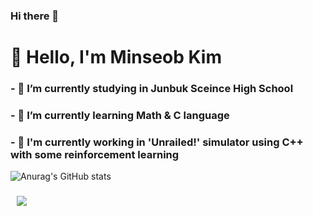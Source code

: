### Hi there 👋

<!--
**MinseobKimm/MinseobKimm** is a ✨ _special_ ✨ repository because its `README.md` (this file) appears on your GitHub profile.

Here are some ideas to get you started:

- 🔭 I’m currently working on ...
- 🌱 I’m currently learning ...
- 👯 I’m looking to collaborate on ...
- 🤔 I’m looking for help with ...
- 💬 Ask me about ...
- 📫 How to reach me: ...
- 😄 Pronouns: ...
- ⚡ Fun fact: ...
-->

# 🎺 Hello, I'm Minseob Kim
### - 🔭 I’m currently studying in Junbuk Sceince High School

### - 🌱 I’m currently learning Math & C language

### - 🎁 I'm currently working in 'Unrailed!' simulator using C++ with some reinforcement learning


![Anurag's GitHub stats](https://github-readme-stats.vercel.app/api?username=Minseobkimm)
###
<a href="https://www.instagram.com/__minseob__/">
    <img 
        src="http://img.shields.io/badge/-Instagram-black?style=flat&logo=Instagram&link=https://instagram.com/alpox.dev/"
        style="height : auto; margin-left : 10px; margin-right : 10px;"/>
</a>

